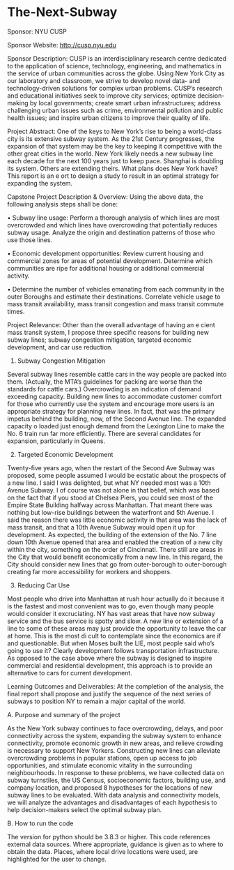 # The-Next-Subway

Sponsor: NYU CUSP


Sponsor Website: http://cusp.nyu.edu


Sponsor Description: CUSP is an interdisciplinary research centre dedicated to the application of science, technology, engineering, and mathematics in the service of urban communities across the globe. Using New York City as our laboratory and classroom, we strive to develop novel data- and technology-driven solutions for complex urban problems. CUSP’s research and educational initiatives seek to improve city services; optimize decision-making by local governments; create smart urban infrastructures; address challenging urban issues such as crime, environmental pollution and public health issues; and inspire urban citizens to improve their quality of life.


Project Abstract: One of the keys to New York’s rise to being a world-class city is its extensive subway system. As the 21st Century progresses, the expansion of that system may be the key to keeping it competitive with the other great cities in the world.
New York likely needs a new subway line each decade for the next 100 years just to keep pace. Shanghai is doubling its system. Others are extending theirs. What plans does New York have? This report is an e ort to design a study to result in an optimal strategy for expanding the system.


Capstone Project Description & Overview: Using the above data, the following analysis steps shall be done:

• Subway line usage: Perform a thorough analysis of which lines are most overcrowded and which lines have overcrowding that potentially reduces subway usage. Analyze the origin and destination patterns of those who use those lines.

• Economic development opportunities: Review current housing and commercial zones for areas of potential development. Determine which communities are ripe for additional housing or additional commercial activity.

• Determine the number of vehicles emanating from each community in the outer Boroughs and estimate their destinations. Correlate vehicle usage to mass transit availability, mass transit congestion and mass transit commute times.


Project Relevance: Other than the overall advantage of having an e cient mass transit system, I propose three specific reasons for building new subway lines; subway congestion mitigation, targeted economic development, and car use reduction.

1. Subway Congestion Mitigation

Several subway lines resemble cattle cars in the way people are packed into them. (Actually, the MTA’s guidelines for packing are worse than the standards for cattle cars.) Overcrowding is an indication of demand exceeding capacity. Building new lines to accommodate customer comfort for those who currently use the system and encourage more users is an appropriate strategy
for planning new lines. In fact, that was the primary impetus behind the building, now, of the Second Avenue line. The expanded capacity o loaded just enough demand from the Lexington Line to make the No. 6 train run far more efficiently. There are several candidates for expansion, particularly in Queens.

2. Targeted Economic Development

Twenty-five years ago, when the restart of the Second Ave Subway was proposed, some people assumed I would be ecstatic about the prospects of a new line. I said I was delighted, but what NY needed most was a 10th Avenue Subway. I of course was not alone in that belief, which
was based on the fact that if you stood at Chelsea Piers, you could see most of the Empire State Building halfway across Manhattan. That meant there was nothing but low-rise buildings between the waterfront and 5th Avenue. I said the reason there was little economic activity
in that area was the lack of mass transit, and that a 10th Avenue Subway would open it up for development. As expected, the building of the extension of the No. 7 line down 10th Avenue opened that area and enabled the creation of a new city within the city, something on the order of Cincinnati. There still are areas in the City that would benefit economically from a new line. In this regard, the City should consider new lines that go from outer-borough to outer-borough creating far more accessibility for workers and shoppers.

3. Reducing Car Use

Most people who drive into Manhattan at rush hour actually do it because it is the fastest and most convenient was to go, even though many people would consider it excruciating. NY has vast areas that have now subway service and the bus service is spotty and slow. A new line or extension of a line to some of these areas may just provide the opportunity to leave the car at home. This is the most di cult to contemplate since the economics are if and questionable. But when Moses built the LIE, most people said who’s going to use it? Clearly development follows transportation infrastructure. As opposed to the case above where the subway is designed to inspire commercial and residential development, this approach is to provide an alternative to cars for current development.


Learning Outcomes and Deliverables: At the completion of the analysis, the final report shall propose and justify the sequence of the next series of subways to position NY to remain a major capital of the world.


A. Purpose and summary of the project

   As the New York subway continues to face overcrowding, delays, and poor connectivity across the system, expanding the subway system to enhance connectivity, promote economic growth in new areas, and relieve crowding is necessary to support New Yorkers. Constructing new lines can alleviate overcrowding problems in popular stations, open up access to job opportunities, and stimulate economic vitality in the surrounding neighbourhoods. In response to these problems, we have collected data on subway turnstiles, the US Census, socioeconomic factors, building use, and company location, and proposed 8 hypotheses for the locations of new subway lines to be evaluated. With data analysis and connectivity models, we will analyze the advantages and disadvantages of each hypothesis to help decision-makers select the optimal subway plan.

B. How to run the code

  The version for python should be 3.8.3 or higher. This code references external data sources.  Where appropriate, guidance is given as to where to obtain the data.  Places, where local drive locations were used, are highlighted for the user to change.  
